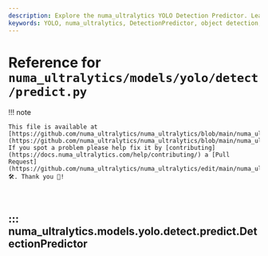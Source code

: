 ```yaml
---
description: Explore the numa_ultralytics YOLO Detection Predictor. Learn how to implement and use the DetectionPredictor class for object detection in Python.
keywords: YOLO, numa_ultralytics, DetectionPredictor, object detection, Python, machine learning, AI, non_max_suppression
---
```


# Reference for `numa_ultralytics/models/yolo/detect/predict.py`

!!! note

    This file is available at [https://github.com/numa_ultralytics/numa_ultralytics/blob/main/numa_ultralytics/models/yolo/detect/predict.py](https://github.com/numa_ultralytics/numa_ultralytics/blob/main/numa_ultralytics/models/yolo/detect/predict.py). If you spot a problem please help fix it by [contributing](https://docs.numa_ultralytics.com/help/contributing/) a [Pull Request](https://github.com/numa_ultralytics/numa_ultralytics/edit/main/numa_ultralytics/models/yolo/detect/predict.py) 🛠️. Thank you 🙏!

<br>

## ::: numa_ultralytics.models.yolo.detect.predict.DetectionPredictor

<br><br>
